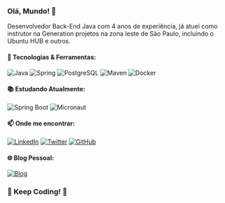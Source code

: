 ### Olá, Mundo! 👋

Desenvolvedor Back-End Java com 4 anos de experiência, já atuei como instrutor na Generation  projetos na zona leste de São Paulo, incluindo o Ubuntu HUB e outros.

#### 🚀 Tecnologias & Ferramentas:

![Java](https://img.shields.io/badge/Java-%23ED8B00?style=flat-square&labelColor=%23414141&logo=java&logoColor=white)
![Spring](https://img.shields.io/badge/Spring-%236DB33F?style=flat-square&labelColor=%23414141&logo=spring&logoColor=white)
![PostgreSQL](https://img.shields.io/badge/PostgreSQL-%23316192?style=flat-square&labelColor=%23414141&logo=postgresql&logoColor=white)
![Maven](https://img.shields.io/badge/Maven-%23C71A36?style=flat-square&labelColor=%23414141&logo=apache&logoColor=white)
![Docker](https://img.shields.io/badge/Docker-%232496ED?style=flat-square&labelColor=%23414141&logo=docker&logoColor=white)

#### 📚 Estudando Atualmente:

![Spring Boot](https://img.shields.io/badge/Spring%20Boot-%236DB33F?style=flat-square&labelColor=%23414141&logo=spring&logoColor=white)
![Micronaut](https://img.shields.io/badge/Micronaut-%23000000?style=flat-square&labelColor=%23414141&logo=micronaut&logoColor=white)

#### 📫 Onde me encontrar:

[![LinkedIn](https://img.shields.io/badge/LinkedIn-%230A66C2?style=flat-square&labelColor=%230A66C2&logo=linkedin&logoColor=black)](https://www.linkedin.com/in/seu-nome/)
[![Twitter](https://img.shields.io/badge/Twitter-%231CA0F1?style=flat-square&labelColor=1CA0F1&logo=twitter&logoColor=black)](https://twitter.com/seu_twitter)
[![GitHub](https://img.shields.io/badge/GitHub-%23181717?style=flat-square&labelColor=%23181717&logo=github&logoColor=white)](https://github.com/seu_github)

#### 🌐 Blog Pessoal:

[![Blog](https://img.shields.io/badge/Blog%20Pessoal-%23000000?style=flat-square&labelColor=%23414141)](https://seublog.com/)

### 🚀 Keep Coding! 🚀